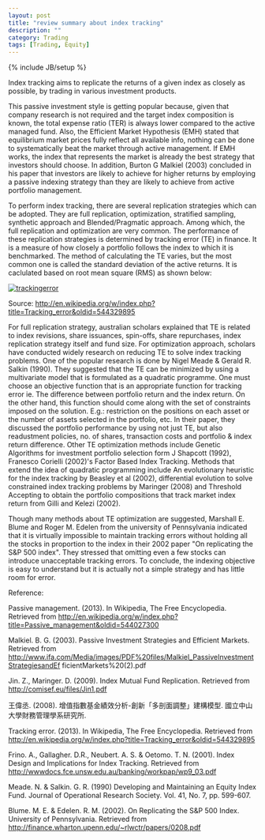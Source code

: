 ```yaml
---
layout: post
title: "review summary about index tracking"
description: ""
category: Trading
tags: [Trading, Equity]
---
```

{% include JB/setup %}

Index tracking aims to replicate the returns of a given index as closely as possible, by trading in various investment products.

This passive investment style is getting popular because, given that company research is not required and the target index composition is known, the total expense ratio (TER) is always lower compared to the active managed fund. Also, the Efficient Market Hypothesis (EMH) stated that equilibrium market prices fully reflect all available info, nothing can be done to systematically beat the market through active management. If EMH works, the index that represents the market is already the best strategy that investors should choose. In addition, Burton G Malkiel (2003) concluded in his paper that investors are likely to achieve for higher returns by employing a passive indexing strategy than they are likely to achieve from active portfolio management.

To perform index tracking, there are several replication strategies which can be adopted. They are full replication, optimization, stratified sampling, synthetic approach and Blended/Pragmatic approach. Among which, the full replication and optimization are very common. The performance of these replication strategies is determined by tracking error (TE) in finance. It is a measure of how closely a portfolio follows the index to which it is benchmarked. The method of calculating the TE varies, but the most common one is called the standard deviation of the active returns. It is caclulated based on root mean square (RMS) as shown below:

[![trackingerror]( http://ryancheng.s3.amazonaws.com/Linear%20Programming/trackingerror.jpg)](http://en.wikipedia.org/wiki/Tracking_error)

Source: http://en.wikipedia.org/w/index.php?title=Tracking_error&oldid=544329895

For full replication strategy, australian scholars explained that TE is related to index revisions, share issuances, spin-offs, share repurchases, index replication strategy itself and fund size. For optimization approach, scholars have conducted widely research on reducing TE to solve index tracking problems. One of the popular research is done by Nigel Meade & Gerald R. Salkin (1990). They suggested that the TE can be minimized by using a multivariate model that is formulated as a quadratic programme. One must choose an objective function that is an appropriate function for tracking error ie. The difference between portfolio return and the index return. On the other hand, this function should come along with the set of constraints imposed on the solution. E.g.: restriction on the positions on each asset or the number of assets selected in the portfolio, etc. In their paper, they discussed the portfolio performance by using not just TE, but also readustment policies, no. of shares, transaction costs and portfolio & index return difference. Other TE optimization methods include Genetic Algorithms for investment portfolio selection form J Shapcott (1992), Franesco Corielli (2002)'s Factor Based Index Tracking. Methods that extend the idea of quadratic programming include An evolutionary heuristic for the index tracking by Beasley et al (2002), differential evolution to solve constrained index tracking problems by Maringer (2008) and Threshold Accepting to obtain the portfolio compositions that track market index return from Gilli and Kelezi (2002).

Though many methods about TE optimization are suggested, Marshall E. Blume and Roger M. Edelen from the university of Pennsylvania indicated that it is virtually impossible to maintain tracking errors without holding all the stocks in proportion to the index in their 2002 paper "On replicating the S&P 500 index". They stressed that omitting even a few stocks can introduce unacceptable tracking errors. To conclude, the indexing objective is easy to understand but it is actually not a simple strategy and has little room for error.


Reference:

Passive management. (2013). In Wikipedia, The Free Encyclopedia. Retrieved from http://en.wikipedia.org/w/index.php?title=Passive_management&oldid=544027300

Malkiel. B. G. (2003). Passive Investment Strategies and Efficient Markets. Retrieved from http://www.ifa.com/Media/images/PDF%20files/Malkiel_PassiveInvestmentStrategiesandEf
ficientMarkets%20(2).pdf

Jin. Z., Maringer. D. (2009). Index Mutual Fund Replication. Retrieved from http://comisef.eu/files/Jin1.pdf

王偉丞. (2008). 增值指數基金績效分析-創新「多剖面調整」建構模型. 國立中山大學財務管理學系研究所.

Tracking error. (2013). In Wikipedia, The Free Encyclopedia. Retrieved from http://en.wikipedia.org/w/index.php?title=Tracking_error&oldid=544329895

Frino. A., Gallagher. D.R., Neubert. A. S. & Oetomo. T. N. (2001). Index Design and Implications for Index Tracking. Retrieved from http://wwwdocs.fce.unsw.edu.au/banking/workpap/wp9_03.pdf

Meade. N. & Salkin. G. R. (1990) Developing and Maintaining an Equity Index Fund. Journal of Operational Research Society. Vol. 41, No. 7, pp. 599-607.

Blume. M. E. & Edelen. R. M. (2002). On Replicating the S&P 500 Index. University of Pennsylvania. Retrieved from http://finance.wharton.upenn.edu/~rlwctr/papers/0208.pdf


